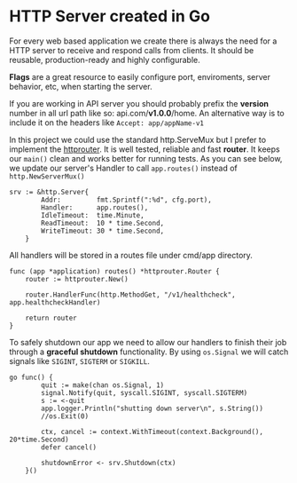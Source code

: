 # HTTP Server created in Go

For every web based application we create there is always the need for a HTTP server to receive and respond calls from clients. It should be reusable, production-ready and highly configurable.

**Flags** are a great resource to easily configure port, enviroments, server behavior, etc, when starting the server.

If you are working in API server you should probably prefix the **version** number in all url path like so: api.com/**v1.0.0**/home. An alternative way is to include it on the headers like `Accept: app/appName-v1`

In this project we could use the standard http.ServeMux but I prefer to implement the [httprouter](https://github.com/julienschmidt/httprouter). It is well tested, reliable and fast **router**. It keeps our `main()` clean and works better for running tests. As you can see below, we update our server's Handler to call `app.routes()` instead of `http.NewServerMux()`

```
srv := &http.Server{
		Addr:         fmt.Sprintf(":%d", cfg.port),
		Handler:      app.routes(),
		IdleTimeout:  time.Minute,
		ReadTimeout:  10 * time.Second,
		WriteTimeout: 30 * time.Second,
	}
```

All handlers will be stored in a routes file under cmd/app directory. 

```
func (app *application) routes() *httprouter.Router {
	router := httprouter.New()

	router.HandlerFunc(http.MethodGet, "/v1/healthcheck", app.healthcheckHandler)

	return router
}
```

To safely shutdown our app we need to allow our handlers to finish their job through a **graceful shutdown** functionality. By using `os.Signal` we will catch signals like `SIGINT`, `SIGTERM` or `SIGKILL`. 

```
go func() {
		quit := make(chan os.Signal, 1)
		signal.Notify(quit, syscall.SIGINT, syscall.SIGTERM)
		s := <-quit
		app.logger.Println("shutting down server\n", s.String())
		//os.Exit(0)

		ctx, cancel := context.WithTimeout(context.Background(), 20*time.Second)
		defer cancel()

		shutdownError <- srv.Shutdown(ctx)
	}()
```



